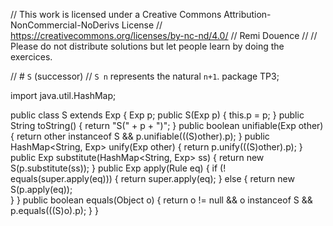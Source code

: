 
// This work is licensed under a Creative Commons Attribution-NonCommercial-NoDerivs License
// https://creativecommons.org/licenses/by-nc-nd/4.0/
// Remi Douence
//
// Please do not distribute solutions but let people learn by doing the exercices.

// # `S` (successor) 
// `S n` represents the natural `n+1`. 
package TP3;

import java.util.HashMap;

public class S extends Exp {
	Exp p;
	public S(Exp p) {
		this.p = p;
	}
	public String toString() {
		return "S(" + p + ")";
	}
	public boolean unifiable(Exp other) {
		return other instanceof S && p.unifiable(((S)other).p);
	}
	public HashMap<String, Exp> unify(Exp other) {
		return p.unify(((S)other).p);
	}
	public Exp substitute(HashMap<String, Exp> ss) {
		return new S(p.substitute(ss));
	}
	public Exp apply(Rule eq) {
		if (! equals(super.apply(eq))) {
			return super.apply(eq);
		} else {
			return new S(p.apply(eq));			
		}
	}
	public boolean equals(Object o) {
		return o != null && o instanceof S && p.equals(((S)o).p);
	}
}

